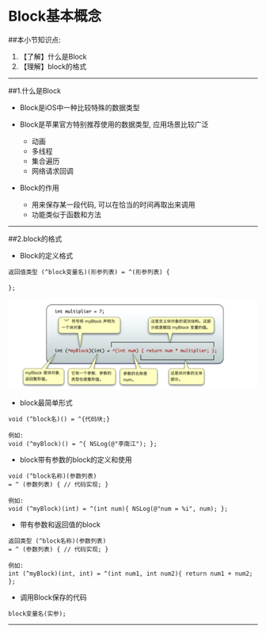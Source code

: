 # Block基本概念
##本小节知识点:
1. 【了解】什么是Block
2. 【理解】block的格式

---

##1.什么是Block
- Block是iOS中一种比较特殊的数据类型

- Block是苹果官方特别推荐使用的数据类型, 应用场景比较广泛
    + 动画
    + 多线程
    + 集合遍历
    + 网络请求回调

- Block的作用
    + 用来保存某一段代码, 可以在恰当的时间再取出来调用
    + 功能类似于函数和方法

---


##2.block的格式
- Block的定义格式

```objc
返回值类型 (^block变量名)(形参列表) = ^(形参列表) {

};
```

![](../images/oc/Snip20150625_11.png)

- block最简单形式

```objc
void (^block名)() = ^{代码块;}

例如:
void (^myBlock)() = ^{ NSLog(@"李南江"); };
```
- block带有参数的block的定义和使用

```objc
void (^block名称)(参数列表)
= ^ (参数列表) { // 代码实现; }

例如:
void (^myBlock)(int) = ^(int num){ NSLog(@"num = %i", num); };
```
- 带有参数和返回值的block

```objc
返回类型 (^block名称)(参数列表)
= ^ (参数列表) { // 代码实现; }

例如:
int (^myBlock)(int, int) = ^(int num1, int num2){ return num1 + num2; };
```

- 调用Block保存的代码

```objc
block变量名(实参);
```

---
